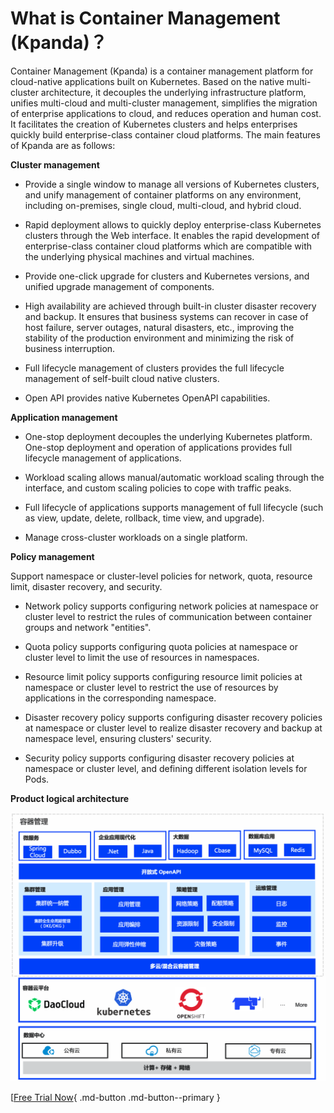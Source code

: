 # What is Container Management (Kpanda)？

Container Management (Kpanda) is a container management platform for cloud-native applications built on Kubernetes. Based on the native multi-cluster architecture, it decouples the underlying infrastructure platform, unifies multi-cloud and multi-cluster management, simplifies the migration of enterprise applications to cloud, and reduces operation and human cost.
It facilitates the creation of Kubernetes clusters and helps enterprises quickly build enterprise-class container cloud platforms. The main features of Kpanda are as follows:

**Cluster management**

- Provide a single window to manage all versions of Kubernetes clusters, and unify management of container platforms on  any  environment, including on-premises, single cloud, multi-cloud, and hybrid cloud.

- Rapid deployment allows to quickly deploy enterprise-class Kubernetes clusters through the Web interface. It enables the rapid development of enterprise-class container cloud platforms which are compatible with the underlying physical machines and virtual machines.

- Provide one-click upgrade for clusters and Kubernetes versions, and unified upgrade management of components.

- High availability are achieved through built-in cluster disaster recovery and backup. It ensures that business systems can recover in case of host failure, server outages, natural disasters, etc., improving the stability of the production environment and minimizing the risk of business interruption.

- Full lifecycle management of clusters provides the full lifecycle management of self-built cloud native clusters.

- Open API provides native Kubernetes OpenAPI capabilities.

**Application management**

- One-stop deployment decouples the underlying Kubernetes platform. One-stop deployment and operation of applications provides full lifecycle management of applications.

- Workload scaling allows manual/automatic workload scaling through the interface, and custom scaling policies to cope with traffic peaks.

- Full lifecycle of applications supports management of full lifecycle (such as view, update, delete, rollback, time view, and upgrade).

- Manage cross-cluster workloads on a single platform.

**Policy management**

Support namespace or cluster-level policies for network, quota, resource limit, disaster recovery, and security.

- Network policy supports configuring network policies at namespace or cluster level to restrict the rules of communication between container groups and network "entities".

- Quota policy supports configuring quota policies at namespace or cluster level to limit the use of resources in namespaces.

- Resource limit policy supports configuring resource limit policies at namespace or cluster level to restrict the use of resources by applications in the corresponding namespace.

- Disaster recovery policy supports configuring disaster recovery policies at namespace or cluster level to realize disaster recovery and backup at namespace level, ensuring clusters' security.

- Security policy supports configuring disaster recovery policies at namespace or cluster level, and defining different isolation levels for Pods.

**Product logical architecture**

![logical architecture](../images/kpanda_architect.png)

[[Free Trial Now](../../dce/license0.md){ .md-button .md-button--primary }
